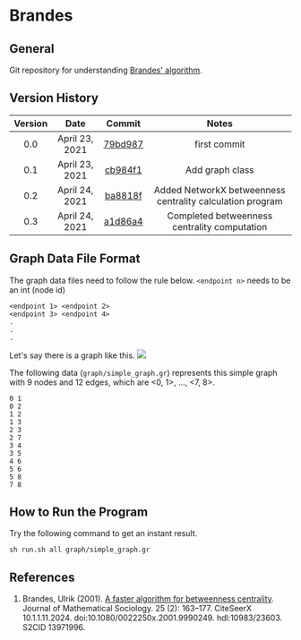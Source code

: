 # Brandes
## General
Git repository for understanding [Brandes' algorithm](http://www.uvm.edu/pdodds/research/papers/others/2001/brandes2001a.pdf).

## Version History
| Version | Date  | Commit | Notes |
| :-----: | :-: | :-: | :-: |
| 0.0 | April 23, 2021 | [79bd987](https://github.com/TeraokaKanekoLab/Brandes/commit/79bd987ce69408af5acf7b39e5afae254a72edc5) | first commit |
| 0.1 | April 23, 2021 | [cb984f1](https://github.com/TeraokaKanekoLab/Brandes/commit/cb984f11d7de3ad19f8051699f62a073526f040d) | Add graph class |
| 0.2 | April 24, 2021 | [ba8818f](https://github.com/TeraokaKanekoLab/Brandes/commit/ba8818f6d86bbd4567806320bb0b18cb87967244) | Added NetworkX betweenness centrality calculation program |
| 0.3 | April 24, 2021 | [a1d86a4](https://github.com/TeraokaKanekoLab/Brandes/commit/a1d86a401745f6d312efbb233ab31a04329f9761) | Completed betweenness centrality computation |

## Graph Data File Format
The graph data files need to follow the rule below. `<endpoint n>` needs to be an int (node id)

```
<endpoint 1> <endpoint 2>
<endpoint 3> <endpoint 4>
.
.
.
```

Let's say there is a graph like this.
![](https://i.ibb.co/g6F8pfv/images-dragged.jpg)

The following data (`graph/simple_graph.gr`) represents this simple graph with 9 nodes and 12 edges, which are <0, 1>, ..., <7, 8>.

```
0 1
0 2
1 2
1 3
2 3
2 7
3 4
3 5
4 6
5 6
5 8
7 8
```

## How to Run the Program
Try the following command to get an instant result.

```
sh run.sh all graph/simple_graph.gr
```

## References
1. Brandes, Ulrik (2001). [A faster algorithm for betweenness centrality](http://www.uvm.edu/pdodds/research/papers/others/2001/brandes2001a.pdf). Journal of Mathematical Sociology. 25 (2): 163–177. CiteSeerX 10.1.1.11.2024. doi:10.1080/0022250x.2001.9990249. hdl:10983/23603. S2CID 13971996.
